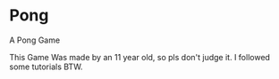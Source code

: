 # Pong
A Pong Game

This Game Was made by an 11 year old, so pls don't judge it. I followed some tutorials BTW.
